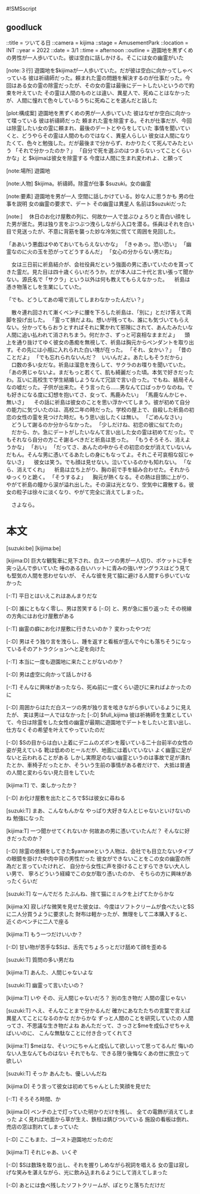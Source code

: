 #!SMSscript

## goodluck

::title = ツいてる日
::camera = kijima
::stage = AmusementPark
::location = INT
::year = 2022
::date = 3/1
::time = afternoon
::outline = 遊園地を黒ずくめの男性が一人歩いていた。彼は空白に話しかける。そこには女の幽霊がいた

[note:３行]
遊園地を$kijimaが一人歩いていた。だが彼は空白に向かってしゃべっている
彼は祈禱師だった。頼まれた霊の問題を解決するのが仕事だった。今回はある女の霊の除霊だったが、その女の霊は最後にデートしたいというので約束を叶えていた
その霊は人間のものとは違い、異星人で、死ぬことはなかったが、人間に憧れて色々しているうちに死ぬことを選んだと話した

[plot:構成案]
遊園地を黒ずくめの男が一人歩いていた
彼はなぜか空白に向かって喋っている
彼は祈禱師だった
頼まれた霊を除霊する。それが仕事だが、今回は除霊したい女の霊に頼まれ、最後のデートとやらをしていた
事情を聞いていくと、どうやらその霊は人間のものではなく、異星人らしい
彼女は人間になりたくて、色々と勉強した。だが最後まで分からず、わかりたくて死んでみたという
「それで分かったのか？」
「自分で死を選ぶのはつまらないってことくらいかな」と
$kijimaは彼女を除霊する
今度は人間に生まれ変われよ、と願って

[note:場所]
遊園地

[note:人物]
$kijima。祈禱師。除霊が仕事
$suzuki。女の幽霊

[note:要素]
遊園地を男が一人
空間に話しかけている。妙な人に思うかも
男の仕事を説明
女の幽霊の要求で、デート
その幽霊は異星人
名前は$suzukiだった

[note:]
　休日のお化け屋敷の列に、何故か一人で並ぶひょろりと青白い顔をした男が居た。男は独り言をぶつぶつ洩らしながら入口を潜る。係員はそれを白い目で見送ったが、不意に背筋を襲った妙な冷気に慌てて周囲を見回した。

「ああいう悪戯はやめておいてもらえないかな」
「きゃあっ。恐い恐い」
「幽霊なのに火の玉を恐がってどうするんだ」
「女心の分からない男だね」

　女は三日前に祈島結介が、会社役員だという強面の男に憑いていたのを貰ってきた霊だ。見た目は四十歳くらいだろうか。だが本人は二十代と言い張って聞かない。源氏名で「サクラ」という以外は何も教えてもらえなかった。
　祈島は憑き物落としを生業にしていた。

「でも、どうしてあの場で消してしまわなかったんだい？」

　散々連れ回されて漸くベンチに腰を下ろした祈島は、「別に」とだけ答えて両脚を投げ出した。
「霊って損だよね。想いが残っても、誰にも気づいてもらえない。分かってもらおうとすればそれに驚かれて邪険にされて、あんたみたいな人間に追い払われて消されちまう。何だかさ、ずっと可哀相なままだよ」
　頭上を通り抜けてゆく彼女の愚痴を無視して、祈島は胸元からペンダントを取り出す。その先には小瓶に入れられた白い塊が在った。
「それ、女かい？」
「昔のことだよ」
「でも忘れられないんだ？　いいんだよ。あたしもそうだから」
　口数の多い女だな。祈島は溜息を洩らして、サクラのお喋りを聞いていた。
「あの男じゃないよ。まだもっと若くて、肌も綺麗だった頃。本気で好きだったわ。互いに高校生で学生結婚しようなんて冗談で言い合った。でもね、結局そんなの嘘だった。子供が出来た。そう言ったら……男なんて口ばっかりなのね。でも好きになる度に幻想を抱いてさ、女って、馬鹿みたい」
「馬鹿なんかじゃ、無いさ」
　その話に祈島は彼女のことを思い浮かべてしまう。彼が初めて自分の能力に気づいたのは、高校二年の時だった。学校の屋上で、自殺した祈島の初恋の女性の霊を見つけた時だ。もう思い出したくは無い。
「ごめんなさい」
　どうして謝るのか分からなかった。
「少しだけね、初恋の彼に似てたの」
　だから、か。急にデートがしたいなんて言い出した女の霊は初めてだった。でもそれなら自分の方こそ謝るべきだと祈島は思った。
「もうそろそろ、消えようかな」
「おい」
「だってさ、あんたの中からその初恋の女が消えていないんだもん。そんな男に憑いてるあたしの身にもなってよ。それこそ可哀相な奴じゃないさ」
　彼女は笑う。でも顔は見せない。泣いているのかも知れない。
「なら、消えてくれ」
　祈島は立ち上がり、胸の前で手を組み合わせた。それからゆっくりと跪く。
「そうするよ」
　胸元が熱くなる。その熱は目頭に上がり、やがて祈島の瞳から涙が溢れ出した。その涙は光となり、空気中に霧散する。彼女の粒子は徐々に淡くなり、やがて完全に消えてしまった。

　さよなら。


# 本文

[suzuki:be]
[kijima:be]

[kijima:D]
巨大な観覧車に見下され、白スーツの男が一人切り、ポケットに手を突っ込んで歩いていた
唾のある白いハットに青みの強いサングラスはどう見ても堅気の人間を思わせないが、
そんな彼を見て脇に避ける人間すら歩いていなかった

[-:T]
平日とはいえこれはあんまりだな

[-:D]
誰にともなく零し、男は苦笑する
[-:D]
と、男が急に振り返った
その視線の方角にはお化け屋敷がある

[-:T]
幽霊の癖にお化け屋敷に行きたいのか？
変わったやつだ

[-:D]
男はそう独り言を洩らし、踵を返すと看板が歪んで今にも落ちそうになっているそのアトラクションへと足を向けた

[-:T]
本当に一度も遊園地に来たことがないのか？

[-:D]
男は虚空に向かって話しかける

[-:T]
そんなに興味があったなら、死ぬ前に一度くらい遊びに来ればよかったのに

[-:D]
周囲からはただ白スーツの男が独り言を呟きながら歩いているように見えたが、
実は男は一人ではなかった
[-:D]
$full_kijima
彼は祈祷師を生業としていて、今日は除霊をした女性の幽霊が最期に遊園地でデートをしたいと言い出し、
仕方なくその希望を叶えてやっていたのだ

[-:D]
$Sの目からは白い上着にデニムのズボンを履いている二十台前半の女性の姿が見えている
靴は低めのヒールだが、地面には着いていない
よく幽霊に足がないと云われることがある
しかし実際足のない幽霊というのは事故で足が潰れたとか、車椅子だったとか、そういう生前の事情がある者だけで、
大抵は普通の人間と変わらない見た目をしていた

[kijima:T]
で、楽しかったか？

[-:D]
お化け屋敷を出たところで$Sは彼女に尋ねる

[suzuki:T]
まあ、こんなもんかな
やっぱり大好きな人とじゃないといけないのね
勉強になった

[kijima:T]
一つ聞かせてくれないか
何故あの男に憑いていたんだ？
そんなに好きだったのか？

[-:D]
除霊の依頼をしてきた$yamaneという人物は、会社でも目立たないタイプの眼鏡を掛けた中肉中背の男性だった
彼女ができないことをこの女の幽霊の所為だと言っていたけれど、
自分から女性に声を掛けることすらできない大人しい男で、
寧ろどういう経緯でこの女が取り憑いたのか、
そちらの方に興味があったくらいだ

[suzuki:T]
なーんでだろ
たぶんね、捨て猫にミルクを上げてたからかな

[kijima:X]
寂しげな微笑を見せた彼女は、今度はソフトクリームが食べたいと$Sに二人分買うように要求した
財布は軽かったが、無理をして二本購入すると、近くのベンチに二人で座る

[kijima:T]
もう一つだけいいか？

[-:D]
甘い物が苦手な$Sは、舌先でちょろっとだけ舐めて顔を歪める

[suzuki:T]
質問の多い男だね

[kijima:T]
あんた、人間じゃないよな

[suzuki:T]
幽霊って言いたいの？

[kijima:T]
いや
その、元人間じゃないだろ？
別の生き物だ
人間の霊じゃない

[suzuki:T]
へえ、そんなことまで分かるんだ
確かにあなたたちの言葉で言えば異星人てことになるのかな
だからかな
ずっと人間のことを研究していたの
人間ってさ、不思議な生き物だよね
あんただって、さっさと$meを成仏させちゃえばいいのに、
こんな無駄なことに付き合ってくれてさ

[kijima:T]
$meはな、そいつにちゃんと成仏して欲しいって思ってるんだ
悔いのない人生なんてものはない
それでもな、できる限り後悔なくあの世に旅立って欲しい

[suzuki:T]
そっか
あんたも、優しいんだね

[kijima:D]
そう言って彼女は初めてちゃんとした笑顔を見せた

[-:T]
そろそろ時間、か

[kijima:D]
ベンチの上で灯っていた明かりだけを残し、
全ての電飾が消えてしまった
よく見れば地面から草が生え、鉄柱は錆びついている
施設の看板は倒れ、売店の窓は割れてしまっていた

[-:D]
ここもまた、ゴースト遊園地だったのだ

[kijima:T]
それじゃあ、いくぞ

[-:D]
$Sは数珠を取り出し、それを握りしめながら祝詞を唱える
女の霊は寂しげな笑みを湛えながら、光に飲み込まれるようにして消えてしまった

[-:D]
あとには食べ残したソフトクリームが、ぽとりと落ちただけだ

